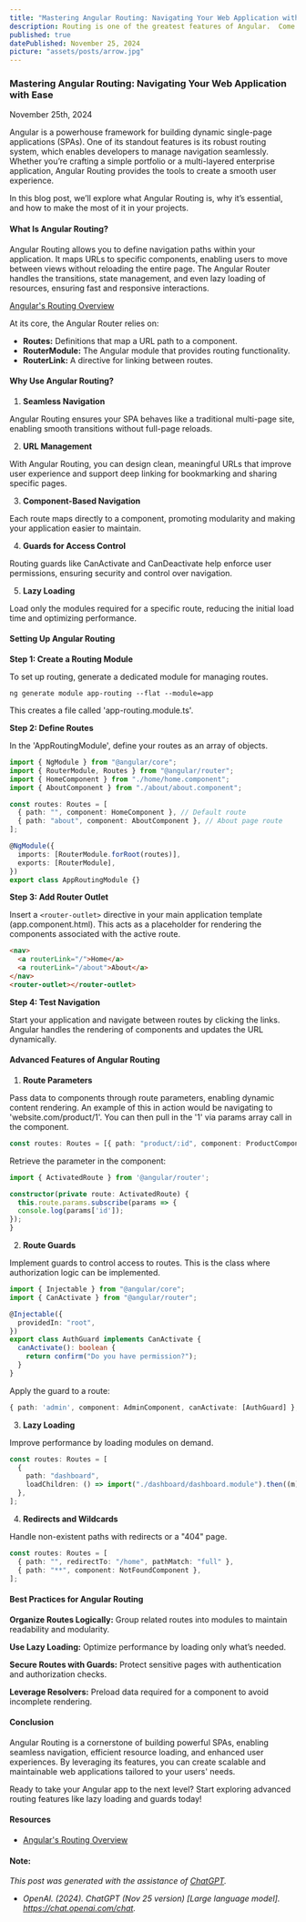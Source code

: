 ```yaml
---
title: "Mastering Angular Routing: Navigating Your Web Application with Ease"
description: Routing is one of the greatest features of Angular.  Come learn about this awesome tool.
published: true
datePublished: November 25, 2024
picture: "assets/posts/arrow.jpg"
---
```


### **Mastering Angular Routing: Navigating Your Web Application with Ease**

November 25th, 2024

Angular is a powerhouse framework for building dynamic single-page applications (SPAs). One of its standout features is its robust routing system, which enables developers to manage navigation seamlessly. Whether you’re crafting a simple portfolio or a multi-layered enterprise application, Angular Routing provides the tools to create a smooth user experience.

In this blog post, we’ll explore what Angular Routing is, why it’s essential, and how to make the most of it in your projects.

#### **What Is Angular Routing?**

Angular Routing allows you to define navigation paths within your application. It maps URLs to specific components, enabling users to move between views without reloading the entire page. The Angular Router handles the transitions, state management, and even lazy loading of resources, ensuring fast and responsive interactions.

<a href="https://angular.dev/guide/routing" target="_blank">Angular's Routing Overview</a>

At its core, the Angular Router relies on:

- **Routes:** Definitions that map a URL path to a component.
- **RouterModule:** The Angular module that provides routing functionality.
- **RouterLink:** A directive for linking between routes.

#### **Why Use Angular Routing?**

1. **Seamless Navigation**

Angular Routing ensures your SPA behaves like a traditional multi-page site, enabling smooth transitions without full-page reloads.

2. **URL Management**

With Angular Routing, you can design clean, meaningful URLs that improve user experience and support deep linking for bookmarking and sharing specific pages.

3. **Component-Based Navigation**

Each route maps directly to a component, promoting modularity and making your application easier to maintain.

4. **Guards for Access Control**

Routing guards like CanActivate and CanDeactivate help enforce user permissions, ensuring security and control over navigation.

5. **Lazy Loading**

Load only the modules required for a specific route, reducing the initial load time and optimizing performance.

#### **Setting Up Angular Routing**

**Step 1: Create a Routing Module**

To set up routing, generate a dedicated module for managing routes.

`ng generate module app-routing --flat --module=app`

This creates a file called 'app-routing.module.ts'.

**Step 2: Define Routes**

In the 'AppRoutingModule', define your routes as an array of objects.

```typescript
import { NgModule } from "@angular/core";
import { RouterModule, Routes } from "@angular/router";
import { HomeComponent } from "./home/home.component";
import { AboutComponent } from "./about/about.component";

const routes: Routes = [
  { path: "", component: HomeComponent }, // Default route
  { path: "about", component: AboutComponent }, // About page route
];

@NgModule({
  imports: [RouterModule.forRoot(routes)],
  exports: [RouterModule],
})
export class AppRoutingModule {}
```

**Step 3: Add Router Outlet**

Insert a `<router-outlet>` directive in your main application template (app.component.html). This acts as a placeholder for rendering the components associated with the active route.

```html
<nav>
  <a routerLink="/">Home</a>
  <a routerLink="/about">About</a>
</nav>
<router-outlet></router-outlet>
```

**Step 4: Test Navigation**

Start your application and navigate between routes by clicking the links. Angular handles the rendering of components and updates the URL dynamically.

#### **Advanced Features of Angular Routing**

1. **Route Parameters**

Pass data to components through route parameters, enabling dynamic content rendering. An example of this in action would be navigating to 'website.com/product/1'. You can then pull in the '1' via params array call in the component.

```typescript
const routes: Routes = [{ path: "product/:id", component: ProductComponent }];
```

Retrieve the parameter in the component:

```typescript
import { ActivatedRoute } from '@angular/router';

constructor(private route: ActivatedRoute) {
  this.route.params.subscribe(params => {
  console.log(params['id']);
});
}
```

2. **Route Guards**

Implement guards to control access to routes. This is the class where authorization logic can be implemented.

```typescript
import { Injectable } from "@angular/core";
import { CanActivate } from "@angular/router";

@Injectable({
  providedIn: "root",
})
export class AuthGuard implements CanActivate {
  canActivate(): boolean {
    return confirm("Do you have permission?");
  }
}
```

Apply the guard to a route:

```typescript
{ path: 'admin', component: AdminComponent, canActivate: [AuthGuard] },
```

3. **Lazy Loading**

Improve performance by loading modules on demand.

```typescript
const routes: Routes = [
  {
    path: "dashboard",
    loadChildren: () => import("./dashboard/dashboard.module").then((m) => m.DashboardModule),
  },
];
```

4. **Redirects and Wildcards**

Handle non-existent paths with redirects or a "404" page.

```typescript
const routes: Routes = [
  { path: "", redirectTo: "/home", pathMatch: "full" },
  { path: "**", component: NotFoundComponent },
];
```

#### **Best Practices for Angular Routing**

**Organize Routes Logically:** Group related routes into modules to maintain readability and modularity.

**Use Lazy Loading:** Optimize performance by loading only what’s needed.

**Secure Routes with Guards:** Protect sensitive pages with authentication and authorization checks.

**Leverage Resolvers:** Preload data required for a component to avoid incomplete rendering.

#### **Conclusion**

Angular Routing is a cornerstone of building powerful SPAs, enabling seamless navigation, efficient resource loading, and enhanced user experiences. By leveraging its features, you can create scalable and maintainable web applications tailored to your users' needs.

Ready to take your Angular app to the next level? Start exploring advanced routing features like lazy loading and guards today!

#### **Resources**

- <a href="https://angular.dev/guide/routing" target="_blank">Angular's Routing Overview</a>

#### Note:

*This post was generated with the assistance of <a href="https://chatgpt.com/" target="_blank">ChatGPT</a>.*

- *OpenAI. (2024). ChatGPT (Nov 25 version) [Large language model]. https://chat.openai.com/chat.*
